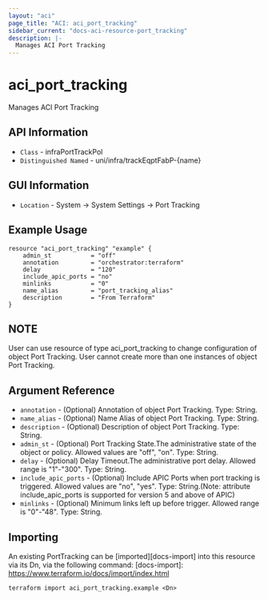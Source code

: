 ```yaml
---
layout: "aci"
page_title: "ACI: aci_port_tracking"
sidebar_current: "docs-aci-resource-port_tracking"
description: |-
  Manages ACI Port Tracking
---
```


# aci_port_tracking #

Manages ACI Port Tracking

## API Information ##

* `Class` - infraPortTrackPol
* `Distinguished Named` - uni/infra/trackEqptFabP-{name}

## GUI Information ##

* `Location` - System -> System Settings -> Port Tracking


## Example Usage ##

```hcl
resource "aci_port_tracking" "example" {
    admin_st           = "off"
    annotation         = "orchestrator:terraform"
    delay              = "120"
    include_apic_ports = "no"
    minlinks           = "0"
    name_alias         = "port_tracking_alias"
    description        = "From Terraform"
}
```
## NOTE ##
User can use resource of type aci_port_tracking to change configuration of object Port Tracking. User cannot create more than one instances of object Port Tracking.

## Argument Reference ##


* `annotation` - (Optional) Annotation of object Port Tracking. Type: String.
* `name_alias` - (Optional) Name Alias of object Port Tracking. Type: String.
* `description` - (Optional) Description of object Port Tracking. Type: String.
* `admin_st` - (Optional) Port Tracking State.The administrative state of the object or policy. Allowed values are "off", "on". Type: String.
* `delay` - (Optional) Delay Timeout.The administrative port delay. Allowed range is "1"-"300". Type: String.
* `include_apic_ports` - (Optional) Include APIC Ports when port tracking is triggered. Allowed values are "no", "yes". Type: String.(Note: attribute include_apic_ports is supported for version 5 and above of APIC)
* `minlinks` - (Optional) Minimum links left up before trigger. Allowed range is "0"-"48". Type: String.


## Importing ##

An existing PortTracking can be [imported][docs-import] into this resource via its Dn, via the following command:
[docs-import]: https://www.terraform.io/docs/import/index.html


```
terraform import aci_port_tracking.example <Dn>
```